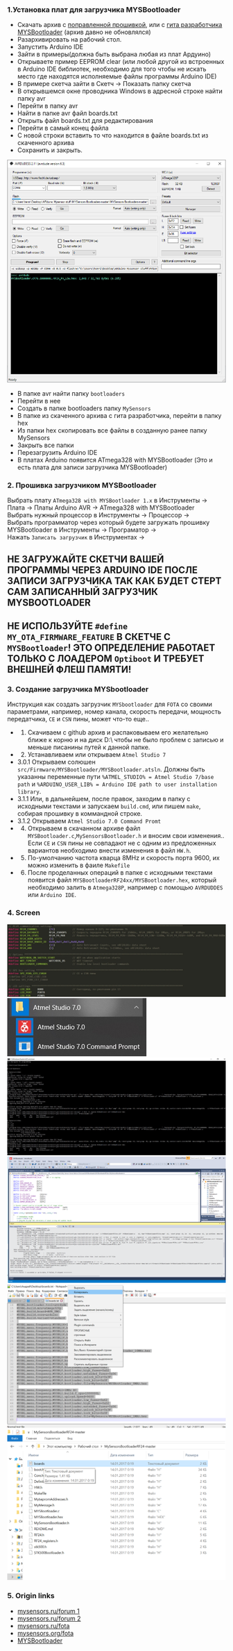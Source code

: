 ### 1.Установка плат для загрузчика MYSBootloader

- Скачать архив с [поправленной прошивкой](https://github.com/CloneTV/MySensor-Home-Net/archive/master.zip), или с [гита разработчика MYSBootloader](https://github.com/mysensors/MySensorsBootloaderRF24/tree/development) (архив давно не обновлялся)  
- Разархивировать на рабочий стол.  
- Запустить Arduino IDE  
- Зайти в примеры(должна быть выбрана любая из плат Ардуино)  
- Открываете пример EEPROM clear (или любой другой из встроенных в Arduino IDE библиотек, необходимо для того чтобы не искать место где находятся исполняемые файлы программы Arduino IDE)  
- В примере скетча зайти в Скетч → Показать папку скетча  
- В открывшемся окне проводника Windows в адресной строке найти папку avr  
- Перейти в папку avr  
- Найти в папке avr файл boards.txt  
- Открыть файл boards.txt для редактирования  
- Перейти в самый конец файла  
- С новой строки вставить то что находится в файле boards.txt из скаченного архива  
- Сохранить и закрыть.  

![AVRDudess](img/6.png)  

- В папке avr найти папку `bootloaders`  
- Перейти в нее  
- Создать в папке bootloaders папку `MySensors`  
- В папке из скаченного архива с гита разработчика, перейти в папку hex  
- Из папки hex скопировать все файлы в созданную ранее папку MySensors  
- Закрыть все папки  
- Перезагрузить Arduino IDE  
- В платах Arduino появится ATmega328 with MYSBootloader (Это и есть плата для записи загрузчика MYSBootloader)  


### 2. Прошивка загрузчиком MYSBootloader

Выбрать плату `ATmega328 with MYSBootloader 1.x` в Инструменты → Плата → Платы Arduino AVR → ATmega328 with MYSBootloader  
Выбрать нужный процессор в Инструменты → Процессор →  
Выбрать программатор через который будете загружать прошивку MYSBootloader в Инструменты → Програматор →  
Нажать `Записать загрузчик` в Инструментах →  

## НЕ ЗАГРУЖАЙТЕ СКЕТЧИ ВАШЕЙ ПРОГРАММЫ ЧЕРЕЗ ARDUINO IDE ПОСЛЕ ЗАПИСИ ЗАГРУЗЧИКА ТАК КАК БУДЕТ СТЕРТ САМ ЗАПИСАННЫЙ ЗАГРУЗЧИК MYSBOOTLOADER   


## НЕ ИСПОЛЬЗУЙТЕ `#define MY_OTA_FIRMWARE_FEATURE` В СКЕТЧЕ С `MYSBootloader`! ЭТО ОПРЕДЕЛЕНИЕ РАБОТАЕТ ТОЛЬКО С ЛОАДЕРОМ `Optiboot` И ТРЕБУЕТ ВНЕШНЕЙ ФЛЕШ ПАМЯТИ!  


### 3. Создание загрузчика MYSbootloader

Инструкция как создать загрузчик `MYSbootloader` для `FOTA` со своими параметрами, например, номер канала, скорость передачи, мощность передатчика, `CE` и `CSN` пины, может что-то еще..  
- 1. Скачиваем с github архив и распаковываем его желательно ближе к корню и на диск D:\ чтобы не было проблем с записью и меньше писанины путей к данной папке.
- 2. Устанавливаем или открываем `Atmel Studio 7`  
- 3.0.1 Открываем солюшен `src/Firmware/MYSBootloader/MYSBootloader.atsln`. Должны быть указанны переменные пути `%ATMEL_STUDIO% = Atmel Studio 7/base path` и `%ARDUINO_USER_LIB% = Arduino IDE path to user installation library`.  
- 3.1.1 Или, в дальнейшем, после правок, заходим в папку с исходными текстами и запускаем `build.cmd`, или пишем `make`, собирая прошивку в коммандной строке.  
- 3.1.2 Открываем `Atmel Studio 7.0 Command Promt`  
- 4. Открываем в скачанном архиве файл `MYSBootloader.c`,`MySensorsBootloader.h` и вносим свои изменения.. Если `CE` и `CSN` пины не совпадают не с одним из предложенных вариантов необходимо внести изменения в файл `HW.h`.  
- 5. По-умолчанию частота кварца 8MHz и скорость порта 9600, их можно изменить в фаиле `Makefile`  
- 6. После проделанных операций в папке с исходными текстами появится файл `MYSBootloaderRF24xx/MYSBootloader.hex`, который необходимо залить в `Atmega328P`, например с помощью `AVRDUDDES` или `Arduino IDE`.  


### 4. Screen

![Screen 1 build MYSbootloader](img/1.png)  
![Screen 2 build MYSbootloader](img/2.png)  
![Screen 3 build MYSbootloader](img/3.png)  
![Screen 4 build Atmel Studio 7.0](img/7.png)  
![Screen 5 install MYSbootloader](img/4.png)  
![Screen 6 install MYSbootloader](img/5.png)  

### 5. Origin links

- [mysensors.ru/forum 1](https://mysensors.ru/forum/viewtopic.php?f=5&t=501)  
- [mysensors.ru/forum 2](https://mysensors.ru/forum/viewtopic.php?f=5&t=29)  
- [mysensors.ru/fota](https://mysensors.ru/about/fota/)  
- [mysensors.org/fota](https://www.mysensors.org/about/fota)  
- [MYSBootloader](https://github.com/mysensors/MySensorsBootloaderRF24/tree/development)
